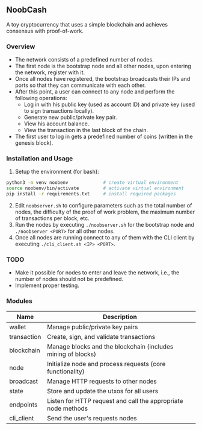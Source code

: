 ## NoobCash

A toy cryptocurrency that uses a simple blockchain and achieves consensus with proof-of-work.

### Overview

- The network consists of a predefined number of nodes.
- The first node is the bootstrap node and all other nodes, upon entering the network, register with it.
- Once all nodes have registered, the bootstrap broadcasts their IPs and ports so that they can communicate with each other.
- After this point, a user can connect to any node and perform the following operations:
    - Log in with his public key (used as account ID) and private key (used to sign transactions locally).
    - Generate new public/private key pair.
    - View his account balance.
    - View the transaction in the last block of the chain.
- The first user to log in gets a predefined number of coins (written in the genesis block).

### Installation and Usage

1. Setup the environment (for bash):
```bash
python3 -m venv noobenv             # create virtual environment
source noobenv/bin/activate         # activate virtual environment
pip install -r requirements.txt     # install required packages
```
2. Edit `noobserver.sh` to configure parameters such as the total number of nodes, the difficulty of the proof of work problem, the maximum number of transactions per block, etc.
3. Run the nodes by executing `./noobserver.sh` for the bootstrap node and `./noobserver <PORT>` for all other nodes.
4. Once all nodes are running connect to any of them with the CLI client by executing `./cli_client.sh <IP> <PORT>`.


### TODO

- Make it possible for nodes to enter and leave the network, i.e., the number of nodes should not be predefined.
- Implement proper testing.

### Modules

| Name        | Description |
| ----------- | --------------- |
| wallet      | Manage public/private key pairs |
| transaction | Create, sign, and validate transactions |
| blockchain  | Manage blocks and the blockchain (includes mining of blocks) |
| node        | Initialize node and process requests (core functionality) |
| broadcast   | Manage HTTP requests to other nodes |
| state       | Store and update the utxos for all users |
| endpoints   | Listen for HTTP request and call the appropriate node methods |
| cli_client  | Send the user's requests nodes |
